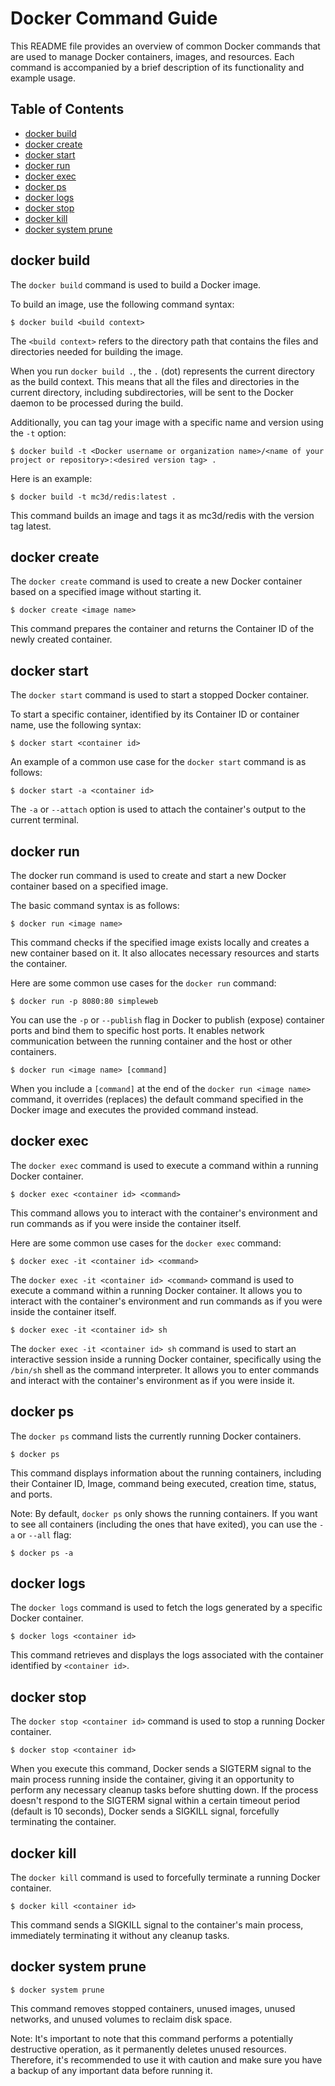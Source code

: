 # Docker Command Guide

This README file provides an overview of common Docker commands that are used to manage Docker containers, images, and resources. Each command is accompanied by a brief description of its functionality and example usage.

## Table of Contents

- [docker build](#docker-build)
- [docker create](#docker-create)
- [docker start](#docker-start)
- [docker run](#docker-run)
- [docker exec](#docker-exec)
- [docker ps](#docker-ps)
- [docker logs](#docker-logs)
- [docker stop](#docker-stop)
- [docker kill](#docker-kill)
- [docker system prune](#docker-system-prune)

## docker build

The `docker build` command is used to build a Docker image.

To build an image, use the following command syntax:

```
$ docker build <build context>
```

The `<build context>` refers to the directory path that contains the files and directories needed for building the image.

When you run `docker build .`, the `.` (dot) represents the current directory as the build context. This means that all the files and directories in the current directory, including subdirectories, will be sent to the Docker daemon to be processed during the build.

Additionally, you can tag your image with a specific name and version using the `-t` option:

```
$ docker build -t <Docker username or organization name>/<name of your project or repository>:<desired version tag> .
```

Here is an example:

```
$ docker build -t mc3d/redis:latest .
```

This command builds an image and tags it as mc3d/redis with the version tag latest.

## docker create

The `docker create` command is used to create a new Docker container based on a specified image without starting it.

```
$ docker create <image name>
```

This command prepares the container and returns the Container ID of the newly created container.

## docker start

The `docker start` command is used to start a stopped Docker container.

To start a specific container, identified by its Container ID or container name, use the following syntax:

```
$ docker start <container id>
```

An example of a common use case for the `docker start` command is as follows:

```
$ docker start -a <container id>
```

The `-a` or `--attach` option is used to attach the container's output to the current terminal.

## docker run

The docker run command is used to create and start a new Docker container based on a specified image.

The basic command syntax is as follows:

```
$ docker run <image name>
```

This command checks if the specified image exists locally and creates a new container based on it. It also allocates necessary resources and starts the container.

Here are some common use cases for the `docker run` command:

```
$ docker run -p 8080:80 simpleweb
```

You can use the `-p` or `--publish` flag in Docker to publish (expose) container ports and bind them to specific host ports. It enables network communication between the running container and the host or other containers.

```
$ docker run <image name> [command]
```

When you include a `[command]` at the end of the `docker run <image name>` command, it overrides (replaces) the default command specified in the Docker image and executes the provided command instead.

## docker exec

The `docker exec` command is used to execute a command within a running Docker container.

```
$ docker exec <container id> <command>
```

This command allows you to interact with the container's environment and run commands as if you were inside the container itself.

Here are some common use cases for the `docker exec` command:

```
$ docker exec -it <container id> <command>
```

The `docker exec -it <container id> <command>` command is used to execute a command within a running Docker container. It allows you to interact with the container's environment and run commands as if you were inside the container itself.

```
$ docker exec -it <container id> sh
```

The `docker exec -it <container id> sh` command is used to start an interactive session inside a running Docker container, specifically using the `/bin/sh` shell as the command interpreter. It allows you to enter commands and interact with the container's environment as if you were inside it.

## docker ps

The `docker ps` command lists the currently running Docker containers.

```
$ docker ps
```

This command displays information about the running containers, including their Container ID, Image, command being executed, creation time, status, and ports.

Note: By default, `docker ps` only shows the running containers. If you want to see all containers (including the ones that have exited), you can use the `-a` or `--all` flag:

```
$ docker ps -a
```

## docker logs

The `docker logs` command is used to fetch the logs generated by a specific Docker container.

```
$ docker logs <container id>
```

This command retrieves and displays the logs associated with the container identified by `<container id>`.

## docker stop

The `docker stop <container id>` command is used to stop a running Docker container.

```
$ docker stop <container id>
```

When you execute this command, Docker sends a SIGTERM signal to the main process running inside the container, giving it an opportunity to perform any necessary cleanup tasks before shutting down. If the process doesn't respond to the SIGTERM signal within a certain timeout period (default is 10 seconds), Docker sends a SIGKILL signal, forcefully terminating the container.

## docker kill

The `docker kill` command is used to forcefully terminate a running Docker container.

```
$ docker kill <container id>
```

This command sends a SIGKILL signal to the container's main process, immediately terminating it without any cleanup tasks.

## docker system prune

```
$ docker system prune
```

This command removes stopped containers, unused images, unused networks, and unused volumes to reclaim disk space.

Note: It's important to note that this command performs a potentially destructive operation, as it permanently deletes unused resources. Therefore, it's recommended to use it with caution and make sure you have a backup of any important data before running it.
